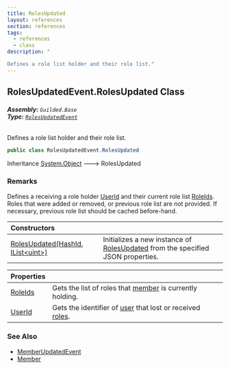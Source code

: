 ```yaml
---
title: RolesUpdated
layout: references
section: references
tags:
  - references
  - class
description: "

Defines a role list holder and their role list."
---
```


## RolesUpdatedEvent.RolesUpdated Class
###### **Assembly:** `Guilded.Base`<br/>**Type:** [`RolesUpdatedEvent`](RolesUpdatedEvent 'Guilded.Base.Events.RolesUpdatedEvent')

Defines a role list holder and their role list.

```csharp
public class RolesUpdatedEvent.RolesUpdated
```

Inheritance [System.Object](https://docs.microsoft.com/en-us/dotnet/api/System.Object 'System.Object') &#129106; RolesUpdated

### Remarks
  
Defines a receiving a role holder [UserId](RolesUpdatedEvent.RolesUpdated.UserId 'Guilded.Base.Events.RolesUpdatedEvent.RolesUpdated.UserId') and their current role list [RoleIds](RolesUpdatedEvent.RolesUpdated.RoleIds 'Guilded.Base.Events.RolesUpdatedEvent.RolesUpdated.RoleIds'). Roles that were added or removed, or previous role list are not provided. If necessary, previous role list should be cached before-hand.

| Constructors | |
| :--- | :--- |
| [RolesUpdated(HashId, IList&lt;uint&gt;)](RolesUpdatedEvent.RolesUpdated.RolesUpdated(HashId,IList_uint_) 'Guilded.Base.Events.RolesUpdatedEvent.RolesUpdated.RolesUpdated(Guilded.Base.HashId, System.Collections.Generic.IList<uint>)') | Initializes a new instance of [RolesUpdated](RolesUpdatedEvent.RolesUpdated 'Guilded.Base.Events.RolesUpdatedEvent.RolesUpdated') from the specified JSON properties. |

| Properties | |
| :--- | :--- |
| [RoleIds](RolesUpdatedEvent.RolesUpdated.RoleIds 'Guilded.Base.Events.RolesUpdatedEvent.RolesUpdated.RoleIds') | Gets the list of roles that [member](RolesUpdatedEvent.RolesUpdated.UserId 'Guilded.Base.Events.RolesUpdatedEvent.RolesUpdated.UserId') is currently holding. |
| [UserId](RolesUpdatedEvent.RolesUpdated.UserId 'Guilded.Base.Events.RolesUpdatedEvent.RolesUpdated.UserId') | Gets the identifier of [user](User 'Guilded.Base.Users.User') that lost or received [roles](RolesUpdatedEvent.RolesUpdated.RoleIds 'Guilded.Base.Events.RolesUpdatedEvent.RolesUpdated.RoleIds'). |

### See Also
- [MemberUpdatedEvent](MemberUpdatedEvent 'Guilded.Base.Events.MemberUpdatedEvent')
- [Member](Member 'Guilded.Base.Servers.Member')